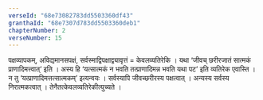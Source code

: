 ```yaml
---
verseId: "68e73082783dd5503360df43"
granthaId: "68e7307d783dd5503360deb1"
chapterNumber: 2
verseNumber: 15
---
```


पक्षव्यापकम्, अविद्यमानसपक्षं, सर्वस्माद्विपक्षाद्व्यावृत्तं = केवलव्यतिरेकि । यथा ‘जीवच् छरीरजातं सात्मकं प्राणादिमत्त्वात्’ इति । अस्य हि ‘यत्सात्मकं न भवति तत्प्राणादिमन्न भवति यथा पट’ इति व्यतिरेक एवास्ति । न तु ‘यत्प्राणादिमत्तत्सात्मकम्’ इत्यन्वयः । सर्वस्यापि जीवच्छरीरस्य पक्षत्वात् । अन्यस्य सर्वस्य निरात्मकत्वात् । तेनैतत्केवलव्यतिरेकीत्युच्यते ।
